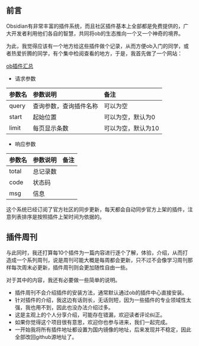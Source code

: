 
## 前言

Obsidian有非常丰富的插件系统，而且社区插件基本上全部都是免费提供的，广大开发者利用他们各自的智慧，共同将ob的生态推向一个又一个神奇的境界。

为此，我觉得应该有一个地方给这些插件做个记录，从而方便ob入门的同学，或者热爱折腾的同学，有个集中检阅查看的地方，于是，我首先做了一个网站：

[ob插件汇总](http://ob.eryajf.net/api/v1/obplugins)

- 请求参数

| 参数名 | 参数说明               | 备注               |
| :----- | :--------------------- | :----------------- |
| query  | 查询参数，查询插件名称 | 可以为空           |
| start  | 起始位置               | 可以为空，默认为0  |
| limit  | 每页显示条数           | 可以为空，默认为10 |

- 响应参数

| 参数名 | 参数说明 | 备注 |
| :----- | :------- | :--- |
| total  | 总记录数 |      |
| code   | 状态码   |      |
| msg    | 信息     |      |

这个系统已经订阅了官方社区的同步更新，每天都会自动同步官方上架的插件，注意列表排序是按照插件上架时间为依据的。

## 插件周刊

与此同时，我还打算每10个插件为一篇内容进行逐个了解，体验，介绍，从而打造成一个系列周刊，说是周刊可能大概是每周都会更新，只不过不会像学习周刊那样每次周末必更新，插件周刊则会更加随性自由一些。

对于其中的内容，我还有必要做一些简单的说明。

- 插件周刊不会介绍插件的安装方法，通常默认通过ob的插件中心直接安装。
- 针对插件的介绍，我这边有话则长，无话则短，因为一些插件的专业领域性太强，我也用不到，因此也没办法介绍过多。
- 这是主观上的个人分享介绍，可能存在错漏，欢迎读者评论纠正。
- 如果你觉得这个项目很有意思，欢迎你也参与进来，我们一起完成。
- 一开始我将所有插件地址都设置为国内镜像的地址，后来发现并不稳定，因此全部改回github源地址了。
